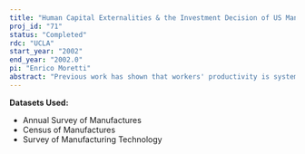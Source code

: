 ```yaml
---
title: "Human Capital Externalities & the Investment Decision of US Manufacturing Firms"
proj_id: "71"
status: "Completed"
rdc: "UCLA"
start_year: "2002"
end_year: "2002.0"
pi: "Enrico Moretti"
abstract: "Previous work has shown that workers' productivity is systematically correlated with average education in the metropolitan area where they live.  This project is to investigate a possible explanation for this correlation by looking at how firm behavior is affected by human capital in their local labor market.  In particular, I plan to match the LRD with the SMT & the public version of the Census of Population & Housing to test whether productivity & investment in new technologies of firms in a given metro area are correlated with average education there, after controlling for firms' own human capital"
---
```


**Datasets Used:**

  - Annual Survey of Manufactures 
  - Census of Manufactures 
  - Survey of Manufacturing Technology 

